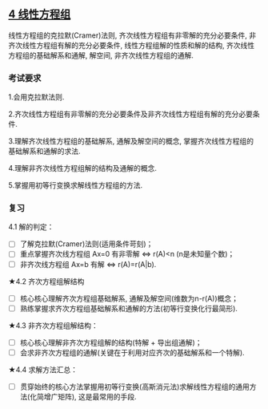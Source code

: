 
## [4 线性方程组](../TOC.md#4-线性方程组)

线性方程组的克拉默(Cramer)法则, 齐次线性方程组有非零解的充分必要条件, 非齐次线性方程组有解的充分必要条件, 线性方程组解的性质和解的结构, 齐次线性方程组的基础解系和通解, 解空间, 非齐次线性方程组的通解.

### 考试要求

1.会用克拉默法则.

2.齐次线性方程组有非零解的充分必要条件及非齐次线性方程组有解的充分必要条件.

3.理解齐次线性方程组的基础解系, 通解及解空间的概念, 掌握齐次线性方程组的基础解系和通解的求法.

4.理解非齐次线性方程组解的结构及通解的概念.

5.掌握用初等行变换求解线性方程组的方法.

### 复习

4.1 解的判定：

- [ ] 了解克拉默(Cramer)法则(适用条件苛刻)；
- [ ] 重点掌握齐次线方程组 Ax=0 有非零解 <=> r(A)<n (n是未知量个数)；
- [ ] 非齐次线方程组 Ax=b 有解 <=> r(A)=r(A|b).

★4.2 齐次方程组解结构

- [ ] 核心核心理解齐次方程组基础解系, 通解及解空间(维数为n-r(A))概念；
- [ ] 熟练掌握求齐次方程组基础解系和通解的方法(初等行变换化行最简形).

★4.3 非齐次方程组解结构：

- [ ] 核心核心理解非齐次方程组解的结构(特解 + 导出组通解)；
- [ ] 会求非齐次方程组的通解(关键在于利用对应齐次的基础解系和一个特解).

★4.4 求解方法汇总：

- [ ] 贯穿始终的核心方法掌握用初等行变换(高斯消元法)求解线性方程组的通用方法(化简增广矩阵), 这是最常用的手段.
